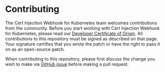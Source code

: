 # Contributing

The Cert Injection Webhook for Kubernetes team welcomes contributions from the community.
Before you start working with Cert Injection Webhook for Kubernetes, please read our [Developer Certificate of Origin]( https://cla.vmware.com/dco). 
All contributions to this repository must be signed as described on that page. 
Your signature certifies that you wrote the patch or have the right to pass it on as an open-source patch.

When contributing to this repository, please first discuss the change you wish to make via [GitHub issue](https://github.com/pivotal/projects-operator/issues) before making a pull request.

